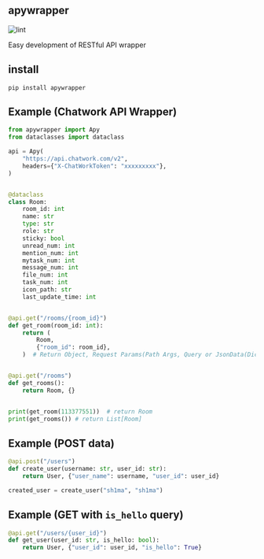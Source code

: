 ## apywrapper

![lint](https://github.com/sh1ma/apywrapper/workflows/lint/badge.svg?branch=develop)

Easy development of RESTful API wrapper


## install

```
pip install apywrapper
```


## Example (Chatwork API Wrapper)

```python
from apywrapper import Apy
from dataclasses import dataclass

api = Apy(
    "https://api.chatwork.com/v2",
    headers={"X-ChatWorkToken": "xxxxxxxxx"},
)


@dataclass
class Room:
    room_id: int
    name: str
    type: str
    role: str
    sticky: bool
    unread_num: int
    mention_num: int
    mytask_num: int
    message_num: int
    file_num: int
    task_num: int
    icon_path: str
    last_update_time: int


@api.get("/rooms/{room_id}")
def get_room(room_id: int):
    return (
        Room,
        {"room_id": room_id},
    )  # Return Object, Request Params(Path Args, Query or JsonData(Dict))


@api.get("/rooms")
def get_rooms():
    return Room, {}


print(get_room(113377551))  # return Room
print(get_rooms()) # return List[Room]

```

## Example (POST data)
```python
@api.post("/users")
def create_user(username: str, user_id: str):
    return User, {"user_name": username, "user_id": user_id}

created_user = create_user("sh1ma", "sh1ma")
```

## Example (GET with `is_hello` query)
```python
@api.get("/users/{user_id}")
def get_user(user_id: str, is_hello: bool):
    return User, {"user_id": user_id, "is_hello": True}
```

